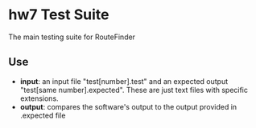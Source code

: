 # hw7 Test Suite

The main testing suite for RouteFinder

## Use
- **input**: an input file "test[number].test" and an expected output "test[same number].expected". These are just text files with specific extensions.
- **output**: compares the software's output to the output provided in .expected file
